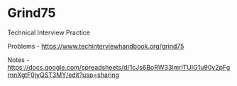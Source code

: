 # Grind75
Technical Interview Practice

Problems - https://www.techinterviewhandbook.org/grind75

Notes - https://docs.google.com/spreadsheets/d/1cJs6BoRW33lmrlTUIG1u90y2pFgrnnXgtF0jyQST3MY/edit?usp=sharing
